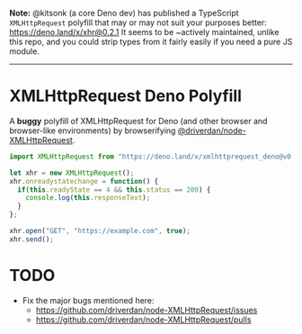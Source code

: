 **Note:** @kitsonk (a core Deno dev) has published a TypeScript `XMLHttpRequest` polyfill that may or may not suit your purposes better: https://deno.land/x/xhr@0.2.1 It seems to be ~actively maintained, unlike this repo, and you could strip types from it fairly easily if you need a pure JS module.

---

# XMLHttpRequest Deno Polyfill

A **buggy** polyfill of XMLHttpRequest for Deno (and other browser and browser-like environments) by browserifying [@driverdan/node-XMLHttpRequest](https://github.com/driverdan/node-XMLHttpRequest).

```js
import XMLHttpRequest from "https://deno.land/x/xmlhttprequest_deno@v0.0.2/mod.js";

let xhr = new XMLHttpRequest();
xhr.onreadystatechange = function() {
  if(this.readyState == 4 && this.status == 200) {
    console.log(this.responseText);
  }
};

xhr.open("GET", "https://example.com", true);
xhr.send();
```

# TODO

* Fix the major bugs mentioned here:
  * https://github.com/driverdan/node-XMLHttpRequest/issues
  * https://github.com/driverdan/node-XMLHttpRequest/pulls
